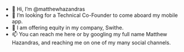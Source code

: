 - 👋 Hi, I’m @matthewhazandras
- 👀 I’m looking for a Technical Co-Founder to come aboard my mobile app.
- 🌱 I am offering equity in my company, Swithe.
- 📫 You can reach me here or by googling my full name Matthew Hazandras, and reaching me on one of my many social channels.

<!---
matthewhazandras/matthewhazandras is a ✨ special ✨ repository because its `README.md` (this file) appears on your GitHub profile.
You can click the Preview link to take a look at your changes.
--->
